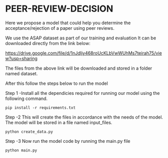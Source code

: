 # PEER-REVIEW-DECISION

Here we propose a model that could help you determine the acceptance/rejection of a paper using peer reviews.

We use the ASAP dataset as part of our training and evaluation
It can be downloaded directly from the link below:

https://drive.google.com/file/d/1nJdljy468roUcKLbVwWUhMs7teirah75/view?usp=sharing

The files from  the above link will be downloaded and stored in a folder named dataset.

After this follow the steps below to run the model

Step 1 -Install all the dependicies required for running our model using the following command.

    pip install -r requirements.txt

Step -2 This will create the files in accordance with the needs of the model. The model will be stored  in a file named input_files.

    python create_data.py
   
Step -3 Now run the model code by running the main.py file

    python main.py 
